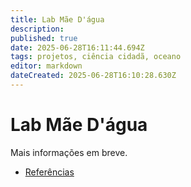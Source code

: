 ```yaml
---
title: Lab Mãe D'água
description: 
published: true
date: 2025-06-28T16:11:44.694Z
tags: projetos, ciência cidadã, oceano
editor: markdown
dateCreated: 2025-06-28T16:10:28.630Z
---
```


# Lab Mãe D'água

Mais informações em breve.

- [Referências](/projetos/maedagua/referencias)